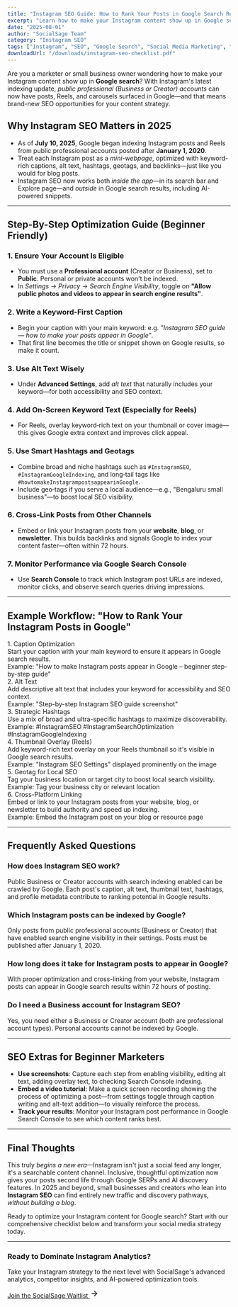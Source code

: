 ```yaml
---
title: "Instagram SEO Guide: How to Rank Your Posts in Google Search Results"
excerpt: "Learn how to make your Instagram content show up in Google search results with Instagram's latest indexing update. Get step-by-step optimization strategies for 2025."
date: "2025-08-01"
author: "SocialSage Team"
category: "Instagram SEO"
tags: ["Instagram", "SEO", "Google Search", "Social Media Marketing", "Content Optimization"]
downloadUrl: "/downloads/instagram-seo-checklist.pdf"
---
```


Are you a marketer or small business owner wondering how to make your Instagram content show up in **Google search**? With Instagram's latest indexing update, *public professional (Business or Creator) accounts* can now have posts, Reels, and carousels surfaced in Google—and that means brand-new SEO opportunities for your content strategy.

## Why Instagram SEO Matters in 2025

* As of **July 10, 2025**, Google began indexing Instagram posts and Reels from public professional accounts posted after **January 1, 2020**.
* Treat each Instagram post as a *mini-webpage*, optimized with keyword-rich captions, alt text, hashtags, geotags, and backlinks—just like you would for blog posts.
* Instagram SEO now works both *inside the app*—in its search bar and Explore page—and *outside* in Google search results, including AI-powered snippets.

---

## Step-By-Step Optimization Guide (Beginner Friendly)

### 1. Ensure Your Account Is Eligible

* You must use a **Professional account** (Creator or Business), set to **Public**. Personal or private accounts won't be indexed.
* In *Settings → Privacy → Search Engine Visibility*, toggle on **"Allow public photos and videos to appear in search engine results"**.

### 2. Write a Keyword‑First Caption

* Begin your caption with your main keyword: e.g. *"Instagram SEO guide — how to make your posts appear in Google"*.
* That first line becomes the title or snippet shown on Google results, so make it count.

### 3. Use Alt Text Wisely

* Under **Advanced Settings**, add *alt text* that naturally includes your keyword—for both accessibility and SEO context.

### 4. Add On‑Screen Keyword Text (Especially for Reels)

* For Reels, overlay keyword‑rich text on your thumbnail or cover image—this gives Google extra context and improves click appeal.

### 5. Use Smart Hashtags and Geotags

* Combine broad and niche hashtags such as `#InstagramSEO`, `#InstagramGoogleIndexing`, and long‑tail tags like `#howtomakeInstagrampostsappearinGoogle`.
* Include geo‑tags if you serve a local audience—e.g., "Bengaluru small business"—to boost local SEO visibility.

### 6. Cross‑Link Posts from Other Channels

* Embed or link your Instagram posts from your **website**, **blog**, or **newsletter**. This builds backlinks and signals Google to index your content faster—often within 72 hours.

### 7. Monitor Performance via Google Search Console

* Use **Search Console** to track which Instagram post URLs are indexed, monitor clicks, and observe search queries driving impressions.

---

## Example Workflow: "How to Rank Your Instagram Posts in Google"

<div class="workflow-section">

<div class="workflow-step">
<div class="workflow-step-title">1. Caption Optimization</div>
<div class="workflow-step-content">Start your caption with your main keyword to ensure it appears in Google search results.</div>
<div class="workflow-step-example">Example: "How to make Instagram posts appear in Google – beginner step-by-step guide"</div>
</div>

<div class="workflow-step">
<div class="workflow-step-title">2. Alt Text</div>
<div class="workflow-step-content">Add descriptive alt text that includes your keyword for accessibility and SEO context.</div>
<div class="workflow-step-example">Example: "Step-by-step Instagram SEO guide screenshot"</div>
</div>

<div class="workflow-step">
<div class="workflow-step-title">3. Strategic Hashtags</div>
<div class="workflow-step-content">Use a mix of broad and ultra-specific hashtags to maximize discoverability.</div>
<div class="workflow-step-example">Example: #InstagramSEO #InstagramSearchOptimization #InstagramGoogleIndexing</div>
</div>

<div class="workflow-step">
<div class="workflow-step-title">4. Thumbnail Overlay (Reels)</div>
<div class="workflow-step-content">Add keyword-rich text overlay on your Reels thumbnail so it's visible in Google search results.</div>
<div class="workflow-step-example">Example: "Instagram SEO Settings" displayed prominently on the image</div>
</div>

<div class="workflow-step">
<div class="workflow-step-title">5. Geotag for Local SEO</div>
<div class="workflow-step-content">Tag your business location or target city to boost local search visibility.</div>
<div class="workflow-step-example">Example: Tag your business city or relevant location</div>
</div>

<div class="workflow-step">
<div class="workflow-step-title">6. Cross-Platform Linking</div>
<div class="workflow-step-content">Embed or link to your Instagram posts from your website, blog, or newsletter to build authority and speed up indexing.</div>
<div class="workflow-step-example">Example: Embed the Instagram post on your blog or resource page</div>
</div>

</div>

---

## Frequently Asked Questions

### How does Instagram SEO work?

Public Business or Creator accounts with search indexing enabled can be crawled by Google. Each post's caption, alt text, thumbnail text, hashtags, and profile metadata contribute to ranking potential in Google results.

### Which Instagram posts can be indexed by Google?

Only posts from public professional accounts (Business or Creator) that have enabled search engine visibility in their settings. Posts must be published after January 1, 2020.

### How long does it take for Instagram posts to appear in Google?

With proper optimization and cross-linking from your website, Instagram posts can appear in Google search results within 72 hours of posting.

### Do I need a Business account for Instagram SEO?

Yes, you need either a Business or Creator account (both are professional account types). Personal accounts cannot be indexed by Google.

---

## SEO Extras for Beginner Marketers

* **Use screenshots**: Capture each step from enabling visibility, editing alt text, adding overlay text, to checking Search Console indexing.
* **Embed a video tutorial**: Make a quick screen recording showing the process of optimizing a post—from settings toggle through caption writing and alt-text addition—to visually reinforce the process.
* **Track your results**: Monitor your Instagram post performance in Google Search Console to see which content ranks best.

---

## Final Thoughts

This truly *begins a new era*—Instagram isn't just a social feed any longer, it's a searchable content channel. Inclusive, thoughtful optimization now gives your posts second life through Google SERPs and AI discovery features. In 2025 and beyond, small businesses and creators who lean into **Instagram SEO** can find entirely new traffic and discovery pathways, *without building a blog*.

Ready to optimize your Instagram content for Google search? Start with our comprehensive checklist below and transform your social media strategy today.

---

<div class="blog-cta-box">
<h3>Ready to Dominate Instagram Analytics?</h3>
<p>Take your Instagram strategy to the next level with SocialSage's advanced analytics, competitor insights, and AI-powered optimization tools.</p>
<a href="/" class="btn">
Join the SocialSage Waitlist
<svg width="20" height="20" viewBox="0 0 24 24" fill="none" stroke="currentColor" stroke-width="2">
  <path d="M5 12h14"/>
  <path d="m12 5 7 7-7 7"/>
</svg>
</a>
</div>